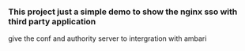 ### This project just a simple demo to show the nginx sso with third party application

give the conf and authority server to intergration with ambari
